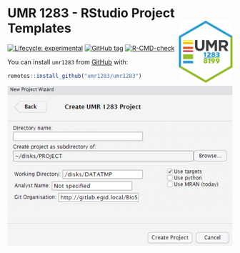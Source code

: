 
<!-- README.md is generated from README.Rmd. Please edit that file -->

# UMR 1283 - RStudio Project Templates <img src="man/figures/logo.png" align="right" width="120" />

<!-- badges: start -->

[![Lifecycle:
experimental](https://img.shields.io/badge/lifecycle-experimental-orange.svg)](https://www.tidyverse.org/lifecycle/#experimental)
[![GitHub
tag](https://img.shields.io/github/tag/umr1283/umr1283.svg?label=latest%20tag&include_prereleases)](https://github.com/umr1283/umr1283)
[![R-CMD-check](https://github.com/umr1283/umr1283/workflows/R-CMD-check/badge.svg)](https://github.com/umr1283/umr1283/actions)
<!-- badges: end -->

You can install `umr1283` from
[GitHub](https://github.com/umr1283/umr1283) with:

``` r
remotes::install_github("umr1283/umr1283")
```

![](man/figures/readme-project.png)
